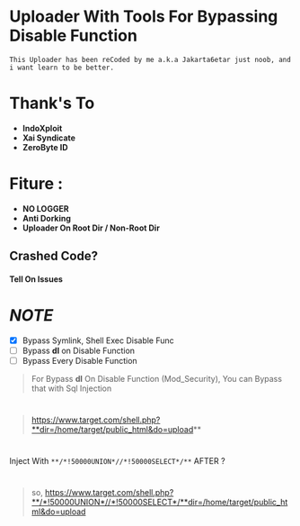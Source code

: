 # **Uploader With Tools For Bypassing Disable Function**

`This Uploader has been reCoded by me a.k.a Jakarta6etar just noob, and i want learn to be better.`

# Thank's To

- **IndoXploit**
- **Xai Syndicate**
- **ZeroByte ID**

# Fiture :
- **NO LOGGER**
- **Anti Dorking**
- **Uploader On Root Dir / Non-Root Dir**

## Crashed Code?
#### Tell On Issues

# ***NOTE***
- [x] Bypass Symlink, Shell Exec Disable Func
- [ ] Bypass **dl** on Disable Function
- [ ] Bypass Every Disable Function

> For Bypass **dl** On Disable Function (Mod_Security), You can Bypass that with Sql Injection
#
> https://www.target.com/shell.php?**dir=/home/target/public_html&do=upload**
#
Inject With `**/*!50000UNION*//*!50000SELECT*/**` AFTER ?
#
> so, https://www.target.com/shell.php?**/*!50000UNION*//*!50000SELECT*/**dir=/home/target/public_html&do=upload
